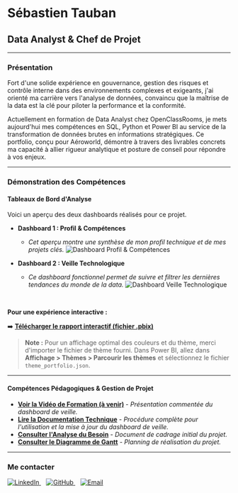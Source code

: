 # Sébastien Tauban
## Data Analyst & Chef de Projet

---

### Présentation
Fort d'une solide expérience en gouvernance, gestion des risques et contrôle interne dans des environnements complexes et exigeants, j'ai orienté ma carrière vers l'analyse de données, convaincu que la maîtrise de la data est la clé pour piloter la performance et la conformité.

Actuellement en formation de Data Analyst chez OpenClassRooms, je mets aujourd'hui mes compétences en SQL, Python et Power BI au service de la transformation de données brutes en informations stratégiques. Ce portfolio, conçu pour Aéroworld, démontre à travers des livrables concrets ma capacité à allier rigueur analytique et posture de conseil pour répondre à vos enjeux.

---

### Démonstration des Compétences

#### Tableaux de Bord d'Analyse

Voici un aperçu des deux dashboards réalisés pour ce projet.

* **Dashboard 1 : Profil & Compétences**
    * *Cet aperçu montre une synthèse de mon profil technique et de mes projets clés.*
![Dashboard Profil & Compétences](https://github.com/SebastienTauban/Portfolio-Data-Analyst-SebastienTauban/blob/main/Dashboard%20profil.png)

* **Dashboard 2 : Veille Technologique**
    * *Ce dashboard fonctionnel permet de suivre et filtrer les dernières tendances du monde de la data.*
![Dashboard Veille Technologique](https://github.com/SebastienTauban/Portfolio-Data-Analyst-SebastienTauban/blob/main/Dashboard%20Tableau%20de%20bord%20de%20veille%20technologique.png)

<br/>

**Pour une expérience interactive :**

➡️ **[Télécharger le rapport interactif (fichier .pbix)](Dashboard.pbix)**

> **Note :** Pour un affichage optimal des couleurs et du thème, merci d'importer le fichier de thème fourni. Dans Power BI, allez dans **Affichage > Thèmes > Parcourir les thèmes** et sélectionnez le fichier `theme_portfolio.json`.

---

#### Compétences Pédagogiques & Gestion de Projet

* **[Voir la Vidéo de Formation (à venir)]()** - *Présentation commentée du dashboard de veille.*
* **[Lire la Documentation Technique](Documentation.pdf)** - *Procédure complète pour l'utilisation et la mise à jour du dashboard de veille.*
* **[Consulter l'Analyse du Besoin](Analyse%20du%20besoin%20client.pdf)** - *Document de cadrage initial du projet.*
* **[Consulter le Diagramme de Gantt](Gantt.png)** - *Planning de réalisation du projet.*

---

### Me contacter

<a href="https://www.linkedin.com/in/sebastien-tauban-b520a816/">
  <img src="https://img.shields.io/badge/LinkedIn-0077B5?style=for-the-badge&logo=linkedin&logoColor=white" alt="LinkedIn">
</a>
&nbsp;&nbsp;
<a href="https://github.com/SebastienTauban">
  <img src="https://img.shields.io/badge/GitHub-181717?style=for-the-badge&logo=github&logoColor=white" alt="GitHub">
</a>
&nbsp;&nbsp;
<a href="mailto:sebastien.tauban@gmail.com">
  <img src="https://img.shields.io/badge/Gmail-D14836?style=for-the-badge&logo=gmail&logoColor=white" alt="Email">
</a>
